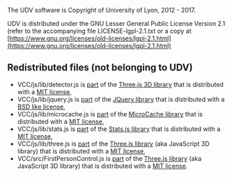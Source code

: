 The UDV software is Copyright of University of Lyon, 2012 - 2017.

UDV is distributed under the GNU Lesser General Public License Version 2.1 (refer to the accompanying file LICENSE-lgpl-2.1.txt or a copy at [https://www.gnu.org/licenses/old-licenses/lgpl-2.1.html](https://www.gnu.org/licenses/old-licenses/lgpl-2.1.html)

## Redistributed files (not belonging to UDV)
* VCC/js/lib/detector.js is [part](https://github.com/mrdoob/three.js/blob/dev/examples/js/Detector.js) of the [Three.js 3D library](https://github.com/mrdoob/three.js) that is distributed with a [MIT license](https://github.com/mrdoob/three.js/blob/dev/LICENSE),
 * VCC/js/lib/jquery.js is [part](https://github.com/jquery/jquery/blob/master/src/jquery.js) of the [JQuery library](https://github.com/jquery/jquery) that is distributed with a [BSD like license](https://github.com/jquery/jquery/blob/master/LICENSE.txt),
 * VCC/js/lib/microcache.js is [part](https://github.com/jeromeetienne/MicroCache.js/blob/master/microcache.js) of the [MicroCache library](https://github.com/jeromeetienne/MicroCache.js) that is distributed with a [MIT license](https://github.com/jeromeetienne/MicroCache.js/blob/master/MIT-LICENSE.txt),
 * VCC/js/lib/stats.js is [part](https://github.com/mrdoob/stats.js/blob/master/src/Stats.js) of the [Stats.js library](https://github.com/mrdoob/stats.js) that is distributed with a [MIT license](https://github.com/mrdoob/stats.js/blob/master/LICENSE),
 * VCC/js/lib/three.js is [part](https://github.com/mrdoob/three.js/blob/dev/src/Three.js) of the [Three.js library](https://github.com/mrdoob/three.js/) (aka JavaScript 3D library) that is distributed with a [MIT license](https://github.com/mrdoob/three.js/blob/dev/LICENSE),
 * VCC/src/FirstPersonControl.js is [part](https://github.com/mrdoob/three.js/blob/dev/examples/js/controls/FirstPersonControls.js) of the [Three.js library](https://github.com/mrdoob/three.js/) (aka JavaScript 3D library) that is distributed with a [MIT license](https://github.com/mrdoob/three.js/blob/dev/LICENSE).
